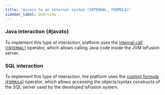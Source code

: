 ```yaml
---
title: 'Access to an internal system (INTERNAL, FORMULA)'
sidebar_label: Overview
---
```


### Java interaction {#javato}

To implement this type of interaction, platform uses the [internal call (`INTERNAL`)](Internal_call_INTERNAL_.md) operator, which allows calling Java code inside the JVM lsFusion server.

### SQL interaction

To implement this type of interaction, the platform uses the [custom formula (`FORMULA`)](Custom_formula_FORMULA_.md) operator, which allows accessing the objects/syntax constructs of the SQL server used by the developed lsFusion system.
